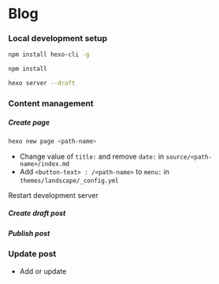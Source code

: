 # Blog

### Local development setup

```sh
npm install hexo-cli -g
```
```sh
npm install
```
```sh
hexo server --draft
```
### Content management

##### Create page

```sh
hexo new page <path-name>
```
- Change value of `title:` and remove `date:` in `source/<path-name>/index.md`
- Add `<button-text> : /<path-name>` to `menu:` in `themes/landscape/_config.yml`

Restart development server

##### Create draft post

##### Publish post

### Update post
- Add or update 

